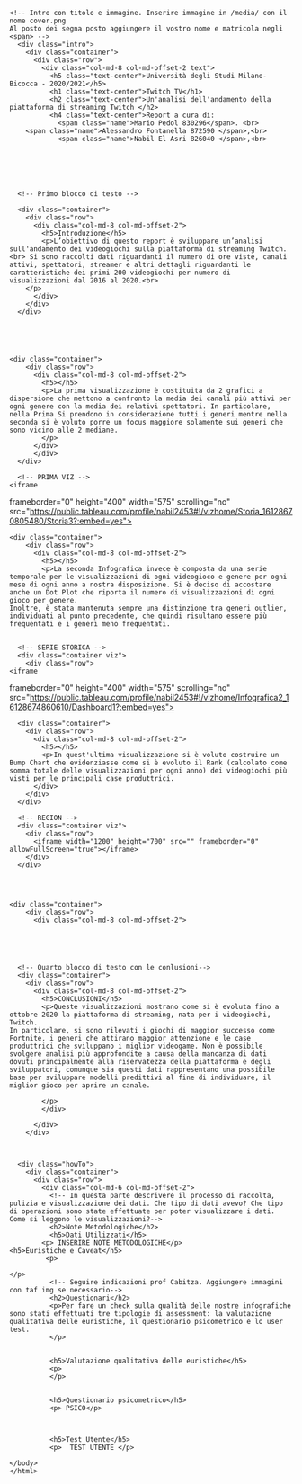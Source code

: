 

<html lang="en">
<head>
  <meta charset="utf-8">
  <meta http-equiv="X-UA-Compatible" content="IE=edge">
  <meta name="viewport" content="width=device-width, initial-scale=1">
  <!-- The above 3 meta tags *must* come first in the head; any other head content must come *after* these tags -->
  <meta name="description" content="">
  <meta name="author" content="">
  <link href="https://fonts.googleapis.com/css?family=Montserrat:400,700|PT+Serif:400,400i,700,700i|Source+Code+Pro|Source+Sans+Pro:200,200i,300,300i,400,400i,600,600i,700,700i,900,900i" rel="stylesheet">
  <link rel="icon" href="../../favicon.ico">

  <title>Data Viz Lab</title>

  <!-- Bootstrap core CSS -->
  <link href="css/bootstrap.min.css" rel="stylesheet">

  <!-- IE10 viewport hack for Surface/desktop Windows 8 bug -->
  <link href="css/ie10-viewport-bug-workaround.css" rel="stylesheet">

  <!-- Custom styles for this template -->
  <link href="css/style.css" rel="stylesheet">

  <!-- Just for debugging purposes. Don't actually copy these 2 lines! -->
  <!--[if lt IE 9]><script src="../../assets/js/ie8-responsive-file-warning.js"></script><![endif]-->
  <script src="../../assets/js/ie-emulation-modes-warning.js"></script>

  <!-- HTML5 shim and Respond.js for IE8 support of HTML5 elements and media queries -->
  <!--[if lt IE 9]>
  <script src="https://oss.maxcdn.com/html5shiv/3.7.3/html5shiv.min.js"></script>
  <script src="https://oss.maxcdn.com/respond/1.4.2/respond.min.js"></script>
  <![endif]-->
</head>

<body>

    <!-- Intro con titolo e immagine. Inserire immagine in /media/ con il nome cover.png
    Al posto dei segna posto aggiungere il vostro nome e matricola negli <span> -->
      <div class="intro">
        <div class="container">
          <div class="row">
            <div class="col-md-8 col-md-offset-2 text">
              <h5 class="text-center">Università degli Studi Milano-Bicocca - 2020/2021</h5>
              <h1 class="text-center">Twitch TV</h1>
			  <h2 class="text-center">Un'analisi dell'andamento della piattaforma di streaming Twitch </h2>
              <h4 class="text-center">Report a cura di:
                <span class="name">Mario Pedol 830296</span>. <br>
		<span class="name">Alessandro Fontanella 872590 </span>,<br>
                <span class="name">Nabil El Asri 826040 </span>,<br>
            
                
            



      <!-- Primo blocco di testo -->

	  <div class="container">
        <div class="row">
          <div class="col-md-8 col-md-offset-2">
            <h5>Introduzione</h5>
            <p>L’obiettivo di questo report è sviluppare un’analisi sull'andamento dei videogiochi sulla piattaforma di streaming Twitch. <br> Si sono raccolti dati riguardanti il numero di ore viste, canali attivi, spettatori, streamer e altri dettagli riguardanti le caratteristiche dei primi 200 videogiochi per numero di visualizzazioni dal 2016 al 2020.<br>
		</p>
          </div>
        </div>
      </div>





	<div class="container">
        <div class="row">
          <div class="col-md-8 col-md-offset-2">
            <h5></h5>
            <p>La prima visualizzazione è costituita da 2 grafici a dispersione che mettono a confronto la media dei canali più attivi per ogni genere con la media dei relativi spettatori. In particolare, nella Prima Si prendono in considerazione tutti i generi mentre nella seconda si è voluto porre un focus maggiore solamente sui generi che sono vicino alle 2 mediane.
			</p>
          </div>
		  </div>
      </div>

      <!-- PRIMA VIZ -->
 	<iframe 
frameborder="0" 
height="400" 
width="575" 
scrolling="no" src="https://public.tableau.com/profile/nabil2453#!/vizhome/Storia_16128670805480/Storia3?:embed=yes">
</iframe>
			  </div>







	<div class="container">
        <div class="row">
          <div class="col-md-8 col-md-offset-2">
            <h5></h5>
            <p>La seconda Infografica invece è composta da una serie temporale per le visualizzazioni di ogni videogioco e genere per ogni mese di ogni anno a nostra disposizione. Si è deciso di accostare anche un Dot Plot che riporta il numero di visualizzazioni di ogni gioco per genere.
	Inoltre, è stata mantenuta sempre una distinzione tra generi outlier, individuati al punto precedente, che quindi risultano essere più frequentati e i generi meno frequentati.


      <!-- SERIE STORICA -->
      <div class="container viz">
        <div class="row">
	<iframe 
frameborder="0" 
height="400" 
width="575" 
scrolling="no" src="https://public.tableau.com/profile/nabil2453#!/vizhome/Infografica2_16128674860610/Dashboard1?:embed=yes">
</iframe>
     			  </div>
      </div>







      <div class="container">
        <div class="row">
          <div class="col-md-8 col-md-offset-2">
            <h5></h5>
            <p>In quest'ultima visualizzazione si è voluto costruire un Bump Chart che evidenziasse come si è evoluto il Rank (calcolato come somma totale delle visualizzazioni per ogni anno) dei videogiochi più visti per le principali case produttrici.
          </div>
        </div>
      </div>

      <!-- REGION -->
      <div class="container viz">
        <div class="row">
          <iframe width="1200" height="700" src="" frameborder="0" allowFullScreen="true"></iframe>
        </div>
      </div>




	<div class="container">
        <div class="row">
          <div class="col-md-8 col-md-offset-2">
           




      <!-- Quarto blocco di testo con le conlusioni-->
      <div class="container">
        <div class="row">
          <div class="col-md-8 col-md-offset-2">
            <h5>CONCLUSIONI</h5>
            <p>Queste visualizzazioni mostrano come si è evoluta fino a ottobre 2020 la piattaforma di streaming, nata per i videogiochi, Twitch.
	In particolare, si sono rilevati i giochi di maggior successo come Fortnite, i generi che attirano maggior attenzione e le case produttrici che sviluppano i miglior videogame. Non è possibile svolgere analisi più approfondite a causa della mancanza di dati dovuti principalmente alla riservatezza della piattaforma e degli sviluppatori, comunque sia questi dati rappresentano una possibile base per sviluppare modelli predittivi al fine di individuare, il miglior gioco per aprire un canale.

			</p>
			</div>

          </div>
        </div>



      <div class="howTo">
        <div class="container">
          <div class="row">
            <div class="col-md-6 col-md-offset-2">
              <!-- In questa parte descrivere il processo di raccolta, pulizia e visualizzazione dei dati. Che tipo di dati avevo? Che tipo di operazioni sono state effettuate per poter visualizzare i dati. Come si leggono le visualizzazioni?-->
              <h2>Note Metodologiche</h2>
              <h5>Dati Utilizzati</h5>
			<p> INSERIRE NOTE METODOLOGICHE</p>
	<h5>Euristiche e Caveat</h5>
             <p>

	</p>
              <!-- Seguire indicazioni prof Cabitza. Aggiungere immagini con taf img se necessario-->
              <h2>Questionari</h2>
              <p>Per fare un check sulla qualità delle nostre infografiche sono stati effettuati tre tipologie di assessment: la valutazione qualitativa delle euristiche, il questionario psicometrico e lo user test.
			  </p>


			  <h5>Valutazione qualitativa delle euristiche</h5>
			  <p>
			  </p>


              <h5>Questionario psicometrico</h5>
              <p> PSICO</p>



              <h5>Test Utente</h5>
              <p>  TEST UTENTE </p>

	</body>
	</html>


